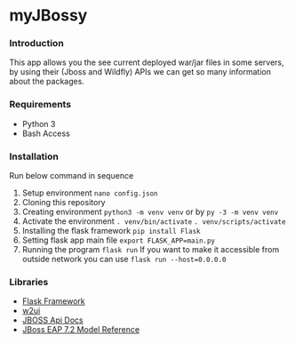
# myJBossy #

### Introduction ###

This app allows you the see current deployed war/jar files in some servers, by using their (Jboss and Wildfly) APIs we can get so many information about the packages.

### Requirements ###

- Python 3
- Bash Access

### Installation ###

Run below command in sequence
1. Setup environment
`nano config.json`
3. Cloning this repository
4. Creating environment
`python3 -m venv venv` or by `py -3 -m venv venv`
5. Activate the environment
`. venv/bin/activate` `. venv/scripts/activate`
6. Installing the flask framework 
`pip install Flask`
7. Setting flask app main file
`export FLASK_APP=main.py`
8. Running the program
`flask run`
If you want to make it accessible from outside network you can use 
`flask run --host=0.0.0.0`

### Libraries ###
- [Flask Framework](https://flask.palletsprojects.com/)
- [w2ui](http://w2ui.com/)
- [JBOSS Api Docs](https://docs.jboss.org/author/display/WFLY10/The+HTTP+management+API)
- [JBoss EAP 7.2 Model Reference](http://wildscribe.github.io/)